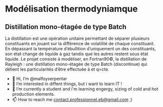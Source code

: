 # Modélisation thermodyniamque
## Distillation mono-étagée de type Batch

La distillation est une opération unitaire permettant de séparer plusieurs constituants en jouant sur la différence de volatilité de chaque constituant. En dépassant la température d’ébullition d’uniquement un des constituants, son état change de liquide à gaz tandis que les autres restent sous état liquide. Le projet consiste à modéliser, en Fortran90©, la distillation de Rayleigh : une distillation mono-étagée de type Batch (discontinue) qui détient les particularités d’être
effectuée à et q=cte.

- 👋 Hi, I’m @malfoyserpentar
- 👀 I’m interested in diffent things, but i want to learn IT !
- 🌱 I’m currently a student and i'm learning engergy, sizing of cold and hot production elements.
- 📫 How to reach me contact.professionnel.eb@gmail.com ;) 
